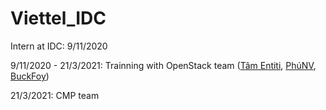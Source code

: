 # Viettel_IDC
Intern at IDC: 9/11/2020 

9/11/2020 - 21/3/2021: Trainning with OpenStack team ([Tâm Entiti](https://github.com/ThanhTamPotter), [PhúNV](https://github.com/phunv-bka), [BuckFoy](https://github.com/bac123abc))

21/3/2021: CMP team 

